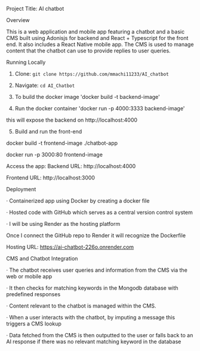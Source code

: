 Project Title: AI chatbot 


Overview


This is a web application and mobile app featuring a chatbot and a basic CMS built using Adonisjs for backend and React + Typescript for the front end. It also includes a React Native mobile app. The CMS is used to manage content that the chatbot can use to provide replies to user queries.


Running Locally


1. Clone: `git clone https://github.com/mmachi11233/AI_chatbot`

2. Navigate: `cd AI_Chatbot`

3. To build the docker image 'docker build -t backend-image' 

4. Run the docker container 'docker run -p 4000:3333 backend-image'

this will expose the backend on http://localhost:4000

5. Build and run the front-end 

docker build -t frontend-image ./chatbot-app

docker run -p 3000:80 frontend-image


Access the app:
 Backend URL: http://localhost:4000

Frontend URL: http://localhost:3000





Deployment


· Containerized app using Docker by creating a docker file

· Hosted code with GitHub which serves as a central version control system

· I will be using Render as the hosting platform


Once I connect the GitHub repo to Render it will recognize the Dockerfile


Hosting URL: https://ai-chatbot-226o.onrender.com




CMS and Chatbot Integration


· The chatbot receives user queries and information from the CMS via the web or mobile app

· It then checks for matching keywords in the Mongodb database with predefined responses

· Content relevant to the chatbot is managed within the CMS.

· When a user interacts with the chatbot, by imputing a message this triggers a CMS lookup

· Data fetched from the CMS is then outputted to the user or falls back to an AI response if there was no relevant matching keyword in the database